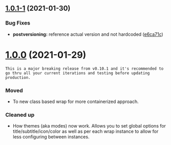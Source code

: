 ## [1.0.1-1](https://github.com/voltsonic/javascript-izimodal-wrap/compare/v1.0.1-0...v1.0.1-1) (2021-01-30)


### Bug Fixes

* **postversioning:** reference actual version and not hardcoded ([e6ca71c](https://github.com/voltsonic/javascript-izimodal-wrap/commit/e6ca71c38669f25a0ac9390a5718eae516bce72f))



# [1.0.0](https://github.com/voltsonic/javascript-izimodal-wrap/releases/tag/v1.0.0) (2021-01-29)

```
This is a major breaking release from v0.10.1 and it's recommended to go thru all your current iterations and testing before updating production.
```

### Moved
- To new class based wrap for more containerized approach.

### Cleaned up
- How themes (aka modes) now work. Allows you to set global options for title/subtitle/icon/color as well as per each wrap instance to allow for less configuring between instances.
